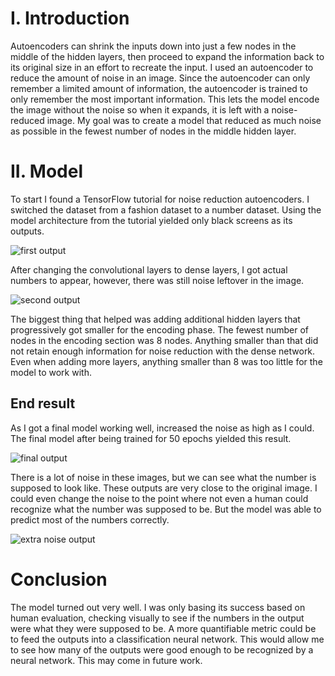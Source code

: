 # I.	Introduction
Autoencoders can shrink the inputs down into just a few nodes in the middle of the hidden layers, then proceed to expand the information back to its original size in an effort to recreate the input. I used an autoencoder to reduce the amount of noise in an image. Since the autoencoder can only remember a limited amount of information, the autoencoder is trained to only remember the most important information. This lets the model encode the image without the noise so when it expands, it is left with a noise-reduced image. My goal was to create a model that reduced as much noise as possible in the fewest number of nodes in the middle hidden layer.

# II.	Model
To start I found a TensorFlow tutorial for noise reduction autoencoders. I switched the dataset from a fashion dataset to a number dataset. Using the model architecture from the tutorial yielded only black screens as its outputs.
 
![first output](/repository/assets/not_working.png "Title")
 
After changing the convolutional layers to dense layers, I got actual numbers to appear, however, there was still noise leftover in the image.
 
![second output](/repository/assets/better.png "Title")
  
The biggest thing that helped was adding additional hidden layers that progressively got smaller for the encoding phase. The fewest number of nodes in the encoding section was 8 nodes. Anything smaller than that did not retain enough information for noise reduction with the dense network. Even when adding more layers, anything smaller than 8 was too little for the model to work with.

## End result
As I got a final model working well, increased the noise as high as I could. The final model after being trained for 50 epochs yielded this result.
 
![final output](/repository/assets/50_epochs.png "Title")
  
There is a lot of noise in these images, but we can see what the number is supposed to look like. These outputs are very close to the original image. I could even change the noise to the point where not even a human could recognize what the number was supposed to be. But the model was able to predict most of the numbers correctly.
 
![extra noise output](/repository/assets/extra_noise.png "Title")

# Conclusion 
The model turned out very well. I was only basing its success based on human evaluation, checking visually to see if the numbers in the output were what they were supposed to be. A more quantifiable metric could be to feed the outputs into a classification neural network. This would allow me to see how many of the outputs were good enough to be recognized by a neural network. This may come in future work.
